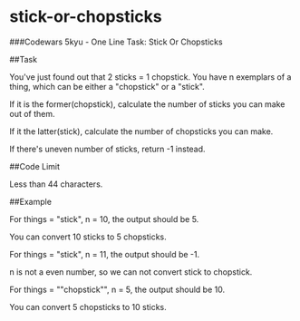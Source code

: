 # stick-or-chopsticks
###Codewars 5kyu - One Line Task: Stick Or Chopsticks

##Task

You've just found out that 2 sticks = 1 chopstick. You have n exemplars of a thing, which can be either a "chopstick" or a "stick".

If it is the former(chopstick), calculate the number of sticks you can make out of them.

If it the latter(stick), calculate the number of chopsticks you can make.

If there's uneven number of sticks, return -1 instead.

##Code Limit

Less than 44 characters.

##Example

For things = "stick", n = 10, the output should be 5.

You can convert 10 sticks to 5 chopsticks.

For things = "stick", n = 11, the output should be -1.

n is not a even number, so we can not convert stick to chopstick.

For things = ""chopstick"", n = 5, the output should be 10.

You can convert 5 chopsticks to 10 sticks.
